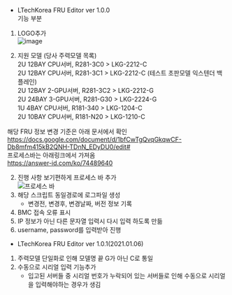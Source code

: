 - LTechKorea FRU Editor ver 1.0.0  
기능 부분  
1. LOGO추가  
![image](https://user-images.githubusercontent.com/89372983/134866262-834b2aa3-9178-47fb-91df-417d4d52042e.png)

                                                                                                                   
2. 지원 모델 (당사 주력모델 목록)  
2U 12BAY CPU서버,  R281-3C0 > LKG-2212-C  
2U 12BAY CPU서버,  R281-3C1 > LKG-2212-C (테스트 초판모델 익스텐더 백플레인)  
2U 12BAY 2-GPU서버,  R281-3C2 > LKG-2212-G  
2U 24BAY 3-GPU서버,  R281-G30 > LKG-2224-G  
1U 4BAY CPU서버,  R181-340 > LKG-1204-C  
2U 10BAY CPU서버,  R181-N20 > LKG-1210-C  

해당 FRU 정보 변경 기준은 아래 문서에서 확인  
 https://docs.google.com/document/d/1bfCwTgQvqGkqwCF-Db8mfm415kB2QNH-TDnN_EDyDU0/edit#  
프로세스바는 아래링크에서 가져옴  
 https://answer-id.com/ko/74489640

2. 진행 사항 보기편하게 프로세스 바 추가  
![프로세스 바](https://user-images.githubusercontent.com/89372983/134865368-a258219a-9955-47b4-b2c8-519e74ff3331.png)
4. 해당 스크립트 동일경로에 로그파일 생성  
    - 변경전, 변경후, 변경날짜, 버전 정보 기록  
5. BMC 접속 오류 표시  
6. IP 정보가 아닌 다른 문자열 입력시 다시 입력 하도록 만듦  
7. username, password를 입력받아 진행  

- LTechKorea FRU Editor ver 1.0.1(2021.01.06)
1. 주력모델 단일화로 인해 모델명 끝 G가 아닌 C로 통일
2. 수동으로 시리얼 입력 기능추가
    - 입고된 서버들 중 시리얼 번호가 누락되어 있는 서버들로 인해 수동으로 시리얼을 입력해야하는 경우가 생김